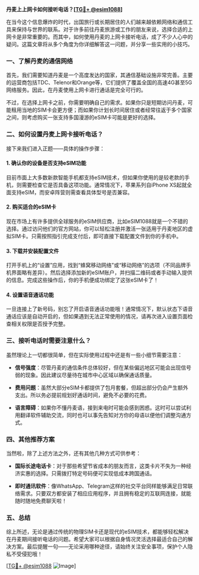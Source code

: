 **丹麦上上网卡如何接听电话？[[TG💪+ @esim1088](https://t.me/s/esim1088)]**

在当今这个信息爆炸的时代，出国旅行或长期居住的人们越来越依赖网络和通信工具来保持与世界的联系。对于许多前往丹麦旅游或工作的朋友来说，选择合适的上网卡是非常重要的。而其中，如何使用丹麦的上网卡接听电话，成了不少人心中的疑问。这篇文章将从多个角度为你详细解答这一问题，并分享一些实用的小技巧。

### 一、了解丹麦的通信网络

首先，我们需要知道丹麦是一个高度发达的国家，其通信基础设施非常完善。主要的运营商包括TDC、Telenor和Orange等，它们提供了覆盖全国的高速4G甚至5G网络服务。因此，在丹麦使用上网卡进行通话是完全可行的。

不过，在选择上网卡之前，你需要明确自己的需求。如果你只是短期访问丹麦，可能租用当地的SIM卡会更方便；而如果你计划长时间居住或者经常往返于多个国家之间，则考虑购买一张支持多国漫游的eSIM卡可能是更好的选择。

### 二、如何设置丹麦上网卡接听电话？

接下来我们进入正题——具体的操作步骤：

#### 1. 确认你的设备是否支持eSIM功能
目前市面上大多数新款智能手机都支持eSIM技术，但如果你使用的是较老款的手机，则需要检查它是否具备这项功能。通常情况下，苹果系列自iPhone XS起就全面支持eSIM，而安卓阵营则需查看具体型号是否兼容。

#### 2. 购买适合的eSIM卡
现在市场上有许多提供全球服务的eSIM供应商，比如eSIM1088就是一个不错的选择。通过访问他们的官方网站，你可以轻松注册并激活一张适用于丹麦地区的虚拟SIM卡。只需按照指引完成支付后，即可直接下载配置文件到你的手机中。

#### 3. 下载并安装配置文件
打开手机上的“设置”应用，找到“蜂窝移动网络”或“移动网络”的选项（不同品牌手机界面略有差异）。然后选择添加新的eSIM账户，并扫描二维码或者手动输入提供的信息。完成这些操作后，你的手机便成功绑定了这张eSIM卡了！

#### 4. 设置语音通话功能
一旦连接上了新号码，别忘了开启语音通话功能哦！通常情况下，默认状态下语音通话应该是自动开启的，但如果遇到无法正常使用的情况，请再次进入设置页面检查相关权限是否授予完整。

### 三、接听电话时需要注意什么？

虽然理论上一切都很简单，但在实际使用过程中还是有一些小细节需要注意：

- **信号强度**：尽管丹麦的通信条件总体较好，但在某些偏远地区可能会出现信号弱的现象。因此建议尽量待在城市中心区域以确保通话质量。
  
- **费用问题**：虽然大部分eSIM卡都提供了包月套餐，但超出部分仍会产生额外支出。所以务必提前规划好通话时间，避免不必要的花费。

- **语言障碍**：如果你不懂丹麦语，接到来电时可能会感到困惑。这时可以尝试利用翻译软件辅助交流，同时也可以事先告知对方你的母语以便他们调整沟通方式。

### 四、其他推荐方案

当然啦，除了上述方法之外，还有其他几种方式可供参考：

- **国际长途电话卡**：对于那些希望节省成本的朋友而言，这类卡片不失为一种经济实惠的选择。只需拨打特定号码便可实现低成本跨国通话。
  
- **即时通讯软件**：像WhatsApp、Telegram这样的社交平台同样能够满足日常联络需求。只要双方都安装了相应应用程序，并且拥有稳定的互联网连接，就能随时随地免费聊天啦！

### 五、总结

综上所述，无论是通过传统的物理SIM卡还是现代的eSIM技术，都能够轻松解决在丹麦期间接听电话的问题。希望大家可以根据自身情况灵活选择最适合自己的解决方案。最后提醒一句——无论采用哪种途径，请始终关注安全事项，保护个人隐私不受侵犯哦！

[[TG💪+ @esim1088](https://t.me/s/esim1088) ![Image](https://i.postimg.cc/4NQfJmqS/Snipaste-2025-05-13-00-14-12.png)]